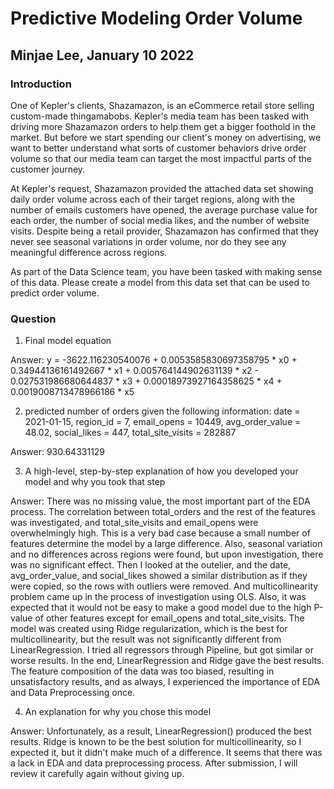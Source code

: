 # Predictive Modeling Order Volume
## Minjae Lee, January 10 2022

### Introduction
One of Kepler's clients, Shazamazon, is an eCommerce retail store selling custom-made thingamabobs. Kepler's media team has been tasked with driving more Shazamazon orders to help them get a bigger foothold in the market. But before we start spending our client's money on advertising, we want to better understand what sorts of customer behaviors drive order volume so that our media team can target the most impactful parts of the customer journey.

At Kepler's request, Shazamazon provided the attached data set showing daily order volume across each of their target regions, along with the number of emails customers have opened, the average purchase value for each order, the number of social media likes, and the number of website visits. Despite being a retail provider, Shazamazon has confirmed that they never see seasonal variations in order volume, nor do they see any meaningful difference across regions.

As part of the Data Science team, you have been tasked with making sense of this data. Please create a model from this data set that can be used to predict order volume.

### Question
1. Final model equation

Answer: 
y = -3622.116230540076 + 0.0053585830697358795 * x0 + 0.34944136161492667 * x1 + 0.005764144902631139 * x2 - 0.027531986680644837 * x3 + 0.00018973927164358625 * x4 + 0.0019008713478966186 * x5


2. predicted number of orders given the following information: date = 2021-01-15, region_id = 7, email_opens = 10449, avg_order_value = 48.02, social_likes = 447, total_site_visits = 282887

Answer: 930.64331129


3. A high-level, step-by-step explanation of how you developed your model and why you took that step

Answer: There was no missing value, the most important part of the EDA process. The correlation between total_orders and the rest of the features was investigated, and total_site_visits and email_opens were overwhelmingly high. This is a very bad case because a small number of features determine the model by a large difference. Also, seasonal variation and no differences across regions were found, but upon investigation, there was no significant effect. Then I looked at the outelier, and the date, avg_order_value, and social_likes showed a similar distribution as if they were copied, so the rows with outliers were removed. And multicollinearity problem came up in the process of investigation using OLS. Also, it was expected that it would not be easy to make a good model due to the high P-value of other features except for email_opens and total_site_visits. The model was created using Ridge regularization, which is the best for multicollinearity, but the result was not significantly different from LinearRegression. I tried all regressors through Pipeline, but got similar or worse results. In the end, LinearRegression and Ridge gave the best results. The feature composition of the data was too biased, resulting in unsatisfactory results, and as always, I experienced the importance of EDA and Data Preprocessing once.


4. An explanation for why you chose this model

Answer: Unfortunately, as a result, LinearRegression() produced the best results. Ridge is known to be the best solution for multicollinearity, so I expected it, but it didn't make much of a difference. It seems that there was a lack in EDA and data preprocessing process. After submission, I will review it carefully again without giving up.

